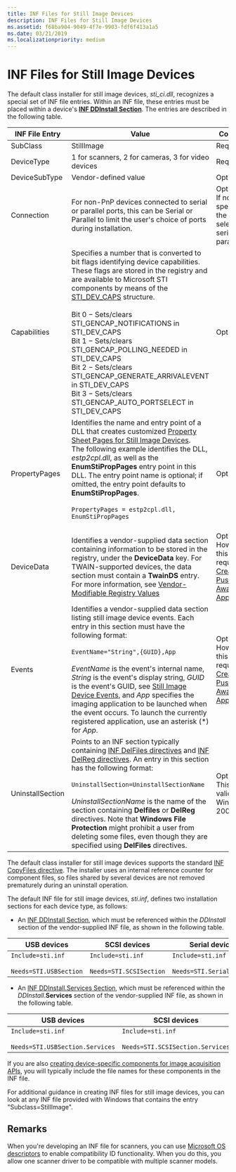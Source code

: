 ```yaml
---
title: INF Files for Still Image Devices
description: INF Files for Still Image Devices
ms.assetid: f68ba904-9049-4f7e-9903-fdf6f413a1a5
ms.date: 03/21/2019
ms.localizationpriority: medium
---
```


# INF Files for Still Image Devices

The default class installer for still image devices, *sti\_ci.dll*, recognizes a special set of INF file entries. Within an INF file, these entries must be placed within a device's [**INF DDInstall Section**](https://docs.microsoft.com/windows-hardware/drivers/install/inf-ddinstall-section). The entries are described in the following table.

| INF File Entry | Value | Comments |
| --- | --- | --- |
| SubClass | StillImage | Required |
| DeviceType | 1 for scanners, 2 for cameras, 3 for video devices | Required |
| DeviceSubType | Vendor-defined value | Optional |
| Connection | For non-PnP devices connected to serial or parallel ports, this can be Serial or Parallel to limit the user's choice of ports during installation. | Optional.<br>If not specified, the user can select any serial or parallel port. |
| Capabilities | Specifies a number that is converted to bit flags identifying device capabilities. These flags are stored in the registry and are available to Microsoft STI components by means of the [STI_DEV_CAPS](https://docs.microsoft.com/windows-hardware/drivers/ddi/content/sti/ns-sti-_sti_dev_caps) structure.<br><br>Bit 0 − Sets/clears STI_GENCAP_NOTIFICATIONS in STI_DEV_CAPS<br>Bit 1 − Sets/clears STI_GENCAP_POLLING_NEEDED in STI_DEV_CAPS<br>Bit 2 − Sets/clears STI_GENCAP_GENERATE_ARRIVALEVENT in STI_DEV_CAPS<br>Bit 3 − Sets/clears STI_GENCAP_AUTO_PORTSELECT in STI_DEV_CAPS | Optional |
| PropertyPages | Identifies the name and entry point of a DLL that creates customized [Property Sheet Pages for Still Image Devices](property-sheet-pages-for-still-image-devices.md).<br>The following example identifies the DLL, *estp2cpl.dll*, as well as the **EnumStiPropPages** entry point in this DLL. The entry point name is optional; if omitted, the entry point defaults to **EnumStiPropPages**.<br><br>`PropertyPages = estp2cpl.dll, EnumStiPropPages`<br><br> | Optional |
| DeviceData | Identifies a vendor-supplied data section containing information to be stored in the registry, under the **DeviceData** key. For TWAIN-supported devices, the data section must contain a **TwainDS** entry. For more information, see [Vendor-Modifiable Registry Values](registry-entries-for-still-image-devices.md#ddk-vendor-modifiable-registry-values-si) | Optional.<br>However, this entry is required for [Creating Push-Model Aware Applications](creating-push-model-aware-applications.md). |
| Events | Identifies a vendor-supplied data section listing still image device events. Each entry in this section must have the following format:<br><br>`EventName="String",{GUID},App`<br><br>*EventName* is the event's internal name, *String* is the event's display string, *GUID* is the event's GUID, see [Still Image Device Events](still-image-device-events.md), and *App* specifies the imaging application to be launched when the event occurs. To launch the currently registered application, use an asterisk (*) for *App*. | Optional.<br>However, this entry is required for [Creating Push-Model Aware Applications](creating-push-model-aware-applications.md). |
| UninstallSection | Points to an INF section typically containing [INF DelFiles directives](https://docs.microsoft.com/windows-hardware/drivers/install/inf-delfiles-directive) and [INF DelReg directives](https://docs.microsoft.com/windows-hardware/drivers/install/inf-delreg-directive). An entry in this section has the following format:<br><br>`UninstallSection=UninstallSectionName`<br><br>*UninstallSectionName* is the name of the section containing **Delfiles** or **DelReg** directives. Note that **Windows File Protection** might prohibit a user from deleting some files, even though they are specified using **DelFiles** directives. | Optional.<br>This entry is valid only for Windows 2000. |

The default class installer for still image devices supports the standard [INF CopyFiles directive](https://docs.microsoft.com/windows-hardware/drivers/install/inf-copyfiles-directive). The installer uses an internal reference counter for component files, so files shared by several devices are not removed prematurely during an uninstall operation.

The default INF file for still image devices, *sti.inf*, defines two installation sections for each device type, as follows:

- An [INF DDInstall Section](https://docs.microsoft.com/windows-hardware/drivers/install/inf-ddinstall-section), which must be referenced within the *DDInstall* section of the vendor-supplied INF file, as shown in the following table.

| USB devices | SCSI devices | Serial devices |
| --- | --- | --- |
| `Include=sti.inf`<br><br>`Needs=STI.USBSection` | `Include=sti.inf`<br><br>`Needs=STI.SCSISection`  | `Include=sti.inf`<br><br>`Needs=STI.SerialSection` |

- An [INF DDInstall.Services Section](https://docs.microsoft.com/windows-hardware/drivers/install/inf-ddinstall-services-section), which must be referenced within the *DDInstall*.**Services** section of the vendor-supplied INF file, as shown in the following table.

| USB devices | SCSI devices | Serial devices |
| --- | --- | --- |
| `Include=sti.inf`<br><br>`Needs=STI.USBSection.Services` | `Include=sti.inf`<br><br>`Needs=STI.SCSISection.Services`  | `Include=sti.inf`<br><br>`Needs=STI.SerialSection.Services` |

If you are also [creating device-specific components for image acquisition APIs](creating-device-specific-components-for-image-acquisition-apis.md), you will typically include the file names for these components in the INF file.

For additional guidance in creating INF files for still image devices, you can look at any INF file provided with Windows that contains the entry "Subclass=StillImage".

## Remarks

When you're developing an INF file for scanners, you can use [Microsoft OS descriptors](https://docs.microsoft.com/previous-versions/gg463179(v=msdn.10)) to enable compatibility ID functionality. When you do this, you allow one scanner driver to be compatible with multiple scanner models.
